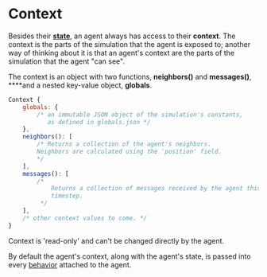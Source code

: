 # Context

Besides their [**state**](state.md), an agent always has access to their **context**. The context is the parts of the simulation that the agent is exposed to; another way of thinking about it is that an agent's context are the parts of the simulation  that the agent "can see".

The context is an object with two functions, **neighbors\(\)** and **messages\(\)**, ****and a nested key-value object, **globals**.

```javascript
Context {
    globals: {
        /* an immutable JSON object of the simulation's constants,
           as defined in globals.json */
    },
    neighbors(): [
        /* Returns a collection of the agent's neighbors.
        Neighbors are calculated using the 'position' field.
        */
    ],
    messages(): [
        /*  
            Returns a collection of messages received by the agent this 
            timestep.
         */
    ],
    /* other context values to come. */
}
```

Context is 'read-only' and can't be changed directly by the agent. 

By default the agent's context, along with the agent's state, is passed into every [behavior](../behaviors/) attached to the agent. 

